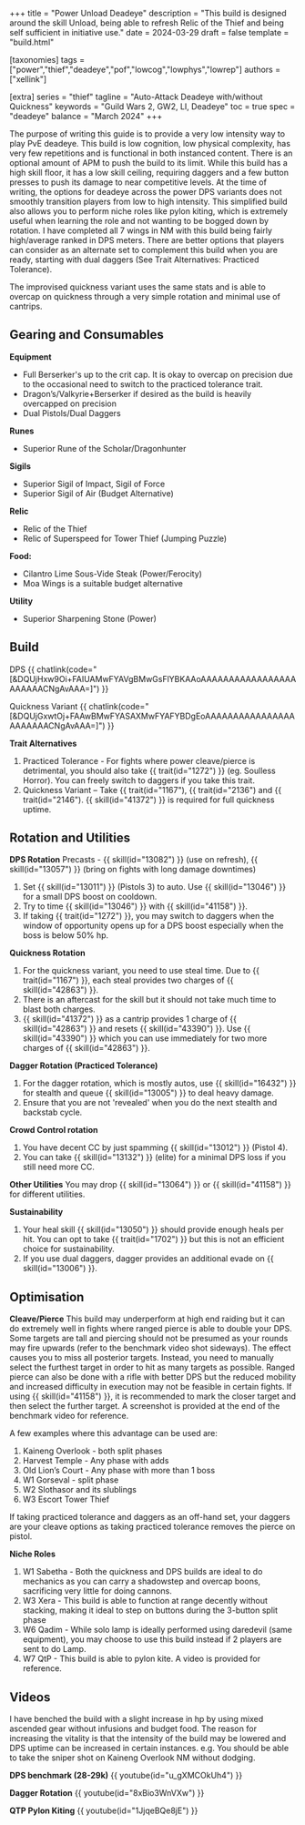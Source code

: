 +++
title = "Power Unload Deadeye"
description = "This build is designed around the skill Unload, being able to refresh Relic of the Thief and being self sufficient in initiative use."
date = 2024-03-29
draft = false
template = "build.html"

[taxonomies]
tags = ["power","thief","deadeye","pof","lowcog","lowphys","lowrep"]
authors = ["xellink"]

[extra]
series = "thief"
tagline = "Auto-Attack Deadeye with/without Quickness"
keywords = "Guild Wars 2, GW2, LI, Deadeye"
toc = true
spec = "deadeye"
balance = "March 2024"
+++

The purpose of writing this guide is to provide a very low intensity way to play PvE deadeye. This build is low cognition, low physical complexity, has very few repetitions and is functional in both instanced content. There is an optional amount of APM to push the build to its limit. While this build has a high skill floor, it has a low skill ceiling, requiring daggers and a few button presses to push its damage to near competitive levels. At the time of writing, the options for deadeye across the power DPS variants does not smoothly transition players from low to high intensity. This simplified build also allows you to perform niche roles like pylon kiting, which is extremely useful when learning the role and not wanting to be bogged down by rotation. I have completed all 7 wings in NM with this build being fairly high/average ranked in DPS meters. There are better options that players can consider as an alternate set to complement this build when you are ready, starting with dual daggers (See Trait Alternatives: Practiced Tolerance).

The improvised quickness variant uses the same stats and is able to overcap on quickness through a very simple rotation and minimal use of cantrips.

## Gearing and Consumables
**Equipment**
- Full Berserker's up to the crit cap. It is okay to overcap on precision due to the occasional need to switch to the practiced tolerance trait.
- Dragon’s/Valkyrie+Berserker if desired as the build is heavily overcapped on precision
- Dual Pistols/Dual Daggers

**Runes**
- Superior Rune of the Scholar/Dragonhunter

**Sigils**
- Superior Sigil of Impact, Sigil of Force 
- Superior Sigil of Air (Budget Alternative)

**Relic**
- Relic of the Thief
- Relic of Superspeed for Tower Thief (Jumping Puzzle)

**Food:**
  - Cilantro Lime Sous-Vide Steak (Power/Ferocity)
  - Moa Wings is a suitable budget alternative

**Utility**
  - Superior Sharpening Stone (Power)

## Build
DPS
{{ chatlink(code="[&DQUjHxw9Oi+FAIUAMwFYAVgBMwGsFlYBKAAoAAAAAAAAAAAAAAAAAAAAAAACNgAvAAA=]") }}

Quickness Variant
{{ chatlink(code="[&DQUjGxwtOj+FAAwBMwFYASAXMwFYAFYBDgEoAAAAAAAAAAAAAAAAAAAAAAACNgAvAAA=]") }}

**Trait Alternatives**
1. Practiced Tolerance - For fights where power cleave/pierce is detrimental, you should also take {{ trait(id="1272") }} (eg. Soulless Horror). You can freely switch to daggers if you take this trait.
2. Quickness Variant – Take {{ trait(id="1167"), {{ trait(id="2136") and {{ trait(id="2146"). {{ skill(id="41372") }} is required for full quickness uptime. 

## Rotation and Utilities
**DPS Rotation**
Precasts - {{ skill(id="13082") }} (use on refresh), {{ skill(id="13057") }} (bring on fights with long damage downtimes)
1. Set {{ skill(id="13011") }} (Pistols 3) to auto. Use {{ skill(id="13046") }} for a small DPS boost on cooldown. 
2. Try to time {{ skill(id="13046") }} with {{ skill(id="41158") }}. 
3. If taking {{ trait(id="1272") }}, you may switch to daggers when the window of opportunity opens up for a DPS boost especially when the boss is below 50% hp. 

**Quickness Rotation**
1. For the quickness variant, you need to use steal time. Due to {{ trait(id="1167") }}, each steal provides two charges of {{ skill(id="42863") }}. 
2. There is an aftercast for the skill but it should not take much time to blast both charges. 
3. {{ skill(id="41372") }} as a cantrip provides 1 charge of {{ skill(id="42863") }} and resets {{ skill(id="43390") }}. Use {{ skill(id="43390") }} which you can use immediately for two more charges of {{ skill(id="42863") }}. 

**Dagger Rotation (Practiced Tolerance)**
1. For the dagger rotation, which is mostly autos, use {{ skill(id="16432") }} for stealth and queue {{ skill(id="13005") }} to deal heavy damage. 
2. Ensure that you are not 'revealed' when you do the next stealth and backstab cycle.

**Crowd Control rotation**
1. You have decent CC by just spamming {{ skill(id="13012") }} (Pistol 4). 
2. You can take {{ skill(id="13132") }} (elite) for a minimal DPS loss if you still need more CC. 

**Other Utilities**
You may drop {{ skill(id="13064") }} or {{ skill(id="41158") }} for different utilities.

**Sustainability**
1. Your heal skill {{ skill(id="13050") }} should provide enough heals per hit. You can opt to take {{ trait(id="1702") }} but this is not an efficient choice for sustainability.
2. If you use dual daggers, dagger provides an additional evade on {{ skill(id="13006") }}.

## Optimisation
**Cleave/Pierce**
This build may underperform at high end raiding but it can do extremely well in fights where ranged pierce is able to double your DPS. Some targets are tall and piercing should not be presumed as your rounds may fire upwards (refer to the benchmark video shot sideways). The effect causes you to miss all posterior targets. Instead, you need to manually select the furthest target in order to hit as many targets as possible. Ranged pierce can also be done with a rifle with better DPS but the reduced mobility and increased difficulty in execution may not be feasible in certain fights. If using {{ skill(id="41158") }}, it is recommended to mark the closer target and then select the further target. A screenshot is provided at the end of the benchmark video for reference. 

A few examples where this advantage can be used are:
1.  Kaineng Overlook - both split phases
2.  Harvest Temple - Any phase with adds
3.  Old Lion’s Court - Any phase with more than 1 boss
4.  W1 Gorseval - split phase
5.  W2 Slothasor and its slublings
6.  W3 Escort Tower Thief

If taking practiced tolerance and daggers as an off-hand set, your daggers are your cleave options as taking practiced tolerance removes the pierce on pistol.

**Niche Roles**
1.  W1 Sabetha - Both the quickness and DPS builds are ideal to do mechanics as you can carry a shadowstep and overcap boons, sacrificing very little for doing cannons.
2.  W3 Xera - This build is able to function at range decently without stacking, making it ideal to step on buttons during the 3-button split phase
3.  W6 Qadim - While solo lamp is ideally performed using daredevil (same equipment), you may choose to use this build instead if 2 players are sent to do Lamp. 
4.  W7 QtP - This build is able to pylon kite. A video is provided for reference.

## Videos
I have benched the build with a slight increase in hp by using mixed ascended gear without infusions and budget food. The reason for increasing the vitality is that the intensity of the build may be lowered and DPS uptime can be increased in certain instances. e.g. You should be able to take the sniper shot on Kaineng Overlook NM without dodging.

**DPS benchmark (28-29k)**
{{ youtube(id="u_gXMCOkUh4") }}

**Dagger Rotation**
{{ youtube(id="8xBio3WnVXw") }}

**QTP Pylon Kiting**
{{ youtube(id="1JjqeBQe8jE") }}